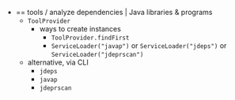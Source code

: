 * == tools / analyze dependencies | Java libraries & programs
  * `ToolProvider`
    * ways to create instances
      * `ToolProvider.findFirst`
      * `ServiceLoader("javap")` or `ServiceLoader("jdeps")` or `ServiceLoader("jdeprscan")`  
  * alternative, via CLI
    * `jdeps`
    * `javap`
    * `jdeprscan`